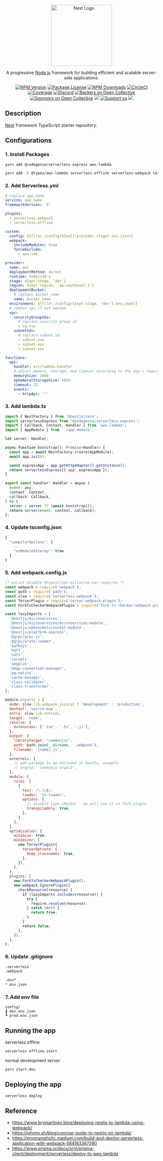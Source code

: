 <p align="center">
  <a href="http://nestjs.com/" target="blank"><img src="https://nestjs.com/img/logo-small.svg" width="200" alt="Nest Logo" /></a>
</p>

[circleci-image]: https://img.shields.io/circleci/build/github/nestjs/nest/master?token=abc123def456
[circleci-url]: https://circleci.com/gh/nestjs/nest

  <p align="center">A progressive <a href="http://nodejs.org" target="_blank">Node.js</a> framework for building efficient and scalable server-side applications.</p>
    <p align="center">
<a href="https://www.npmjs.com/~nestjscore" target="_blank"><img src="https://img.shields.io/npm/v/@nestjs/core.svg" alt="NPM Version" /></a>
<a href="https://www.npmjs.com/~nestjscore" target="_blank"><img src="https://img.shields.io/npm/l/@nestjs/core.svg" alt="Package License" /></a>
<a href="https://www.npmjs.com/~nestjscore" target="_blank"><img src="https://img.shields.io/npm/dm/@nestjs/common.svg" alt="NPM Downloads" /></a>
<a href="https://circleci.com/gh/nestjs/nest" target="_blank"><img src="https://img.shields.io/circleci/build/github/nestjs/nest/master" alt="CircleCI" /></a>
<a href="https://coveralls.io/github/nestjs/nest?branch=master" target="_blank"><img src="https://coveralls.io/repos/github/nestjs/nest/badge.svg?branch=master#9" alt="Coverage" /></a>
<a href="https://discord.gg/G7Qnnhy" target="_blank"><img src="https://img.shields.io/badge/discord-online-brightgreen.svg" alt="Discord"/></a>
<a href="https://opencollective.com/nest#backer" target="_blank"><img src="https://opencollective.com/nest/backers/badge.svg" alt="Backers on Open Collective" /></a>
<a href="https://opencollective.com/nest#sponsor" target="_blank"><img src="https://opencollective.com/nest/sponsors/badge.svg" alt="Sponsors on Open Collective" /></a>
  <a href="https://paypal.me/kamilmysliwiec" target="_blank"><img src="https://img.shields.io/badge/Donate-PayPal-ff3f59.svg"/></a>
    <a href="https://opencollective.com/nest#sponsor"  target="_blank"><img src="https://img.shields.io/badge/Support%20us-Open%20Collective-41B883.svg" alt="Support us"></a>
  <a href="https://twitter.com/nestframework" target="_blank"><img src="https://img.shields.io/twitter/follow/nestframework.svg?style=social&label=Follow"></a>
</p>
  <!--[![Backers on Open Collective](https://opencollective.com/nest/backers/badge.svg)](https://opencollective.com/nest#backer)
  [![Sponsors on Open Collective](https://opencollective.com/nest/sponsors/badge.svg)](https://opencollective.com/nest#sponsor)-->

## Description

[Nest](https://github.com/nestjs/nest) framework TypeScript starter repository.

## Configurations

### 1. Install Packages

```bash
yarn add @codegenie/serverless-express aws-lambda
```

```bash
yarn add -D @types/aws-lambda serverless-offline serverless-webpack terser-webpack-plugin fork-ts-checker-webpack-plugin
```

### 2. Add Serverless.yml

```yml
# replace app_name
service: app_name
frameworkVersion: '3'

plugins:
  - serverless-webpack
  - serverless-offline

custom:
  config: ${file(./config/${self:provider.stage}.env.json)}
  webpack:
    includeModules: true
    forceExclude:
      - aws-sdk

provider:
  name: aws
  deploymentMethod: direct
  runtime: nodejs20.x
  stage: ${opt:stage, 'dev'}
  region: ${opt:region, 'ap-southeast-1'}
  deploymentBucket:
    # replace bucket_name
    name: bucket_name
  environment: ${file(./config/${opt:stage, 'dev'}.env.json)}
  # remove vpc if not needed
  vpc:
    securityGroupIds:
      # replace security group id
      - sg-xxx
    subnetIds:
      # replace subnet id
      - subnet-xxx
      - subnet-xxx
      - subnet-xxx

functions:
  api:
    handler: src/lambda.handler
    # adjust memory, storage, and timeout according to the app's requirements.
    memorySize: 2048
    ephemeralStorageSize: 1024
    timeout: 25
    events:
      - httpApi: '*'
```

### 3. Add lambda.ts

```js
import { NestFactory } from '@nestjs/core';
import serverlessExpress from '@codegenie/serverless-express';
import { Callback, Context, Handler } from 'aws-lambda';
import { AppModule } from './app.module';

let server: Handler;

async function bootstrap(): Promise<Handler> {
  const app = await NestFactory.create(AppModule);
  await app.init();

  const expressApp = app.getHttpAdapter().getInstance();
  return serverlessExpress({ app: expressApp });
}

export const handler: Handler = async (
  event: any,
  context: Context,
  callback: Callback,
) => {
  server = server ?? (await bootstrap());
  return server(event, context, callback);
};
```

### 4. Update tsconfig.json

```js
{
  "compilerOptions": {
    ...
    "esModuleInterop": true
  }
}
```

### 5. Add webpack.config.js

```js
/* eslint-disable @typescript-eslint/no-var-requires */
const webpack = require('webpack');
const path = require('path');
const slsw = require('serverless-webpack');
const TerserPlugin = require('terser-webpack-plugin');
const ForkTsCheckerWebpackPlugin = require('fork-ts-checker-webpack-plugin');

const lazyImports = [
  '@nestjs/microservices',
  '@nestjs/microservices/microservices-module',
  '@nestjs/websockets/socket-module',
  '@nestjs/platform-express',
  '@grpc/grpc-js',
  '@grpc/proto-loader',
  'kafkajs',
  'mqtt',
  'nats',
  'ioredis',
  'amqplib',
  'amqp-connection-manager',
  'pg-native',
  'cache-manager',
  'class-validator',
  'class-transformer',
];

module.exports = {
  mode: slsw.lib.webpack.isLocal ? 'development' : 'production',
  devtool: 'source-map',
  entry: slsw.lib.entries,
  target: 'node',
  resolve: {
    extensions: ['.tsx', '.ts', '.js'],
  },
  output: {
    libraryTarget: 'commonjs2',
    path: path.join(__dirname, '.webpack'),
    filename: '[name].js',
  },
  externals: {
    // add package to be excluded in bundle, example:
    // argon2: 'commonjs argon2',
  },
  module: {
    rules: [
      {
        test: /\.ts$/,
        loader: 'ts-loader',
        options: {
          // disable type checker - we will use it in fork plugin
          transpileOnly: true,
        },
      },
    ],
  },
  optimization: {
    minimize: true,
    minimizer: [
      new TerserPlugin({
        terserOptions: {
          keep_classnames: true,
        },
      }),
    ],
  },
  plugins: [
    new ForkTsCheckerWebpackPlugin(),
    new webpack.IgnorePlugin({
      checkResource(resource) {
        if (lazyImports.includes(resource)) {
          try {
            require.resolve(resource);
          } catch (err) {
            return true;
          }
        }
        return false;
      },
    }),
  ],
};
```

### 6. Update .gitignore

```bash
.serverless
.webpack

.env*
*.env.json
```

### 7. Add env file

```
config/
┣ dev.env.json
┗ prod.env.json
```

## Running the app

serverless offline

```bash
serverless offline start
```

normal development server

```bash
yarn start:dev
```

## Deploying the app

```bash
serverless deploy
```

## Reference

- https://www.brymartinez.blog/deploying-nestjs-to-lambda-using-webpack/
- https://johnny.sh/blog/concise-guide-to-nestjs-on-lambda/
- https://programoholic.medium.com/build-and-deploy-serverless-application-with-webpack-584163367390
- https://www.prisma.io/docs/orm/prisma-client/deployment/serverless/deploy-to-aws-lambda
